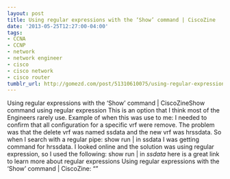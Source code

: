 ```yaml
---
layout: post
title: Using regular expressions with the ‘Show’ command | CiscoZine
date: '2013-05-25T12:27:00-04:00'
tags:
- CCNA
- CCNP
- network
- network engineer
- cisco
- cisco network
- cisco router
tumblr_url: http://gomezd.com/post/51310610075/using-regular-expressions-with-the-show-command
---
```

Using regular expressions with the ‘Show’ command | CiscoZineShow command using regular expression
This is an option that I think most of the Engineers rarely use.
Example of when this was use to me:
I needed to confirm that all configuration for a specific vrf were remove. The problem was that the delete vrf was named ssdata and the new vrf was hrssdata. So when I search with a regular pipe:
show run | in ssdata 
I was getting command for hrssdata. I looked online and the solution was using regular expression, so I used the following:
show run | in _ssdata_ 
here is a great link to learn more about regular expressions
Using regular expressions with the ‘Show’ command | CiscoZine: “”
